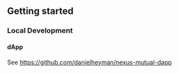 ## Getting started

### Local Development

#### dApp

See https://github.com/danielheyman/nexus-mutual-dapp